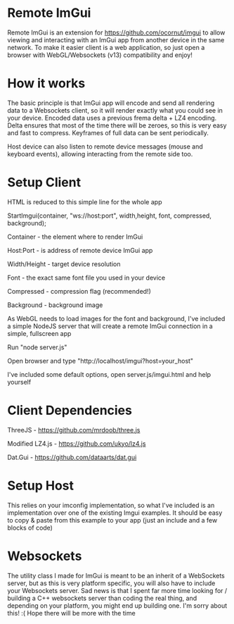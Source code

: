 Remote ImGui
===========

Remote ImGui is an extension for https://github.com/ocornut/imgui to allow viewing and interacting with an ImGui app from another device in the same network. To make it easier client is a web application, so just open a browser with WebGL/Websockets (v13) compatibility and enjoy!

How it works
============

The basic principle is that ImGui app will encode and send all rendering data to a Websockets client, so it will render exactly what you could see in your device.
Encoded data uses a previous frema delta + LZ4 encoding. Delta ensures that most of the time there will be zeroes, so this is very easy and fast to compress. Keyframes of full data can be sent periodically.

Host device can also listen to remote device messages (mouse and keyboard events), allowing interacting from the remote side too.


Setup Client
============

HTML is reduced to this simple line for the whole app

StartImgui(container, "ws://host:port", width,height, font, compressed, background);

Container - the element where to render ImGui

Host:Port - is address of remote device ImGui app

Width/Height - target device resolution

Font - the exact same font file you used in your device

Compressed - compression flag (recommended!)

Background - background image


As WebGL needs to load images for the font and background, I've included a simple NodeJS server that will create a remote ImGui connection in a simple, fullscreen app

Run "node server.js"

Open browser and type "http://localhost/imgui?host=your_host"

I've included some default options, open server.js/imgui.html and help yourself


Client Dependencies
===================

ThreeJS - https://github.com/mrdoob/three.js

Modified LZ4.js - https://github.com/ukyo/lz4.js

Dat.Gui - https://github.com/dataarts/dat.gui


Setup Host
==========

This relies on your imconfig implementation, so what I've included is an implementation over one of the existing Imgui examples.
It should be easy to copy & paste from this example to your app (just an include and a few blocks of code)


Websockets
==========

The utility class I made for ImGui is meant to be an inherit of a WebSockets server, but as this is very platform specific, you will also have to include your Websockets server.
Sad news is that I spent far more time looking for / building a C++ websockets server than coding the real thing, and depending on your platform, you might end up building one. I'm sorry about this! :( Hope there will be more with the time
